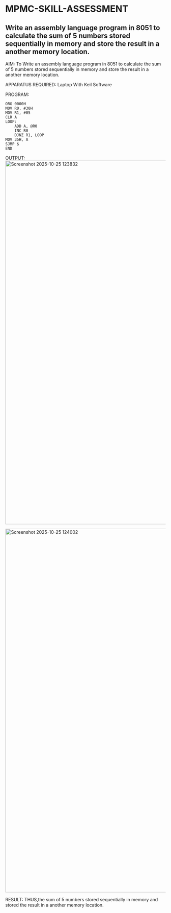 
# MPMC-SKILL-ASSESSMENT

## Write an assembly language program in 8051 to calculate the sum of 5 numbers stored sequentially in memory and store the result in a another memory location.

AIM:
    To Write an assembly language program in 8051 to calculate the sum of 5 numbers stored sequentially in memory and store the result in a another memory location.
    
APPARATUS REQUIRED:
  Laptop With Keil Software

PROGRAM:
```
ORG 0000H       
MOV R0, #30H    
MOV R1, #05    
CLR A       
LOOP: 
    ADD A, @R0   
    INC R0       
    DJNZ R1, LOOP 
MOV 35H, A     
SJMP $    
END
```
OUTPUT:
<img width="1920" height="1140" alt="Screenshot 2025-10-25 123832" src="https://github.com/user-attachments/assets/a48be242-48be-495b-a5b0-6e1baef56005" />

<img width="1920" height="1140" alt="Screenshot 2025-10-25 124002" src="https://github.com/user-attachments/assets/98cb8747-e0d6-4fcd-a2b6-0e4271396a68" />


RESULT:
THUS,the sum of 5 numbers stored sequentially in memory and stored the result in a another memory location.
